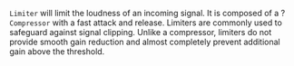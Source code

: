`Limiter` will limit the loudness of an incoming signal. It is composed of a ?`Compressor` with a fast attack and release. Limiters are commonly used to safeguard against signal clipping. Unlike a compressor, limiters do not provide smooth gain reduction and almost completely prevent additional gain above the threshold.